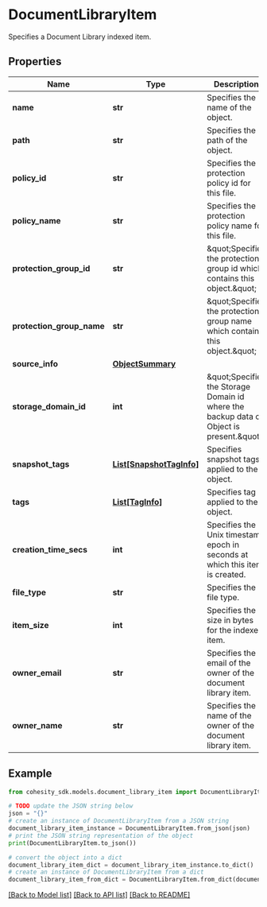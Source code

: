 # DocumentLibraryItem

Specifies a Document Library indexed item.

## Properties

Name | Type | Description | Notes
------------ | ------------- | ------------- | -------------
**name** | **str** | Specifies the name of the object. | [optional] 
**path** | **str** | Specifies the path of the object. | [optional] 
**policy_id** | **str** | Specifies the protection policy id for this file. | [optional] 
**policy_name** | **str** | Specifies the protection policy name for this file. | [optional] 
**protection_group_id** | **str** | \&quot;Specifies the protection group id which contains this object.\&quot; | [optional] 
**protection_group_name** | **str** | \&quot;Specifies the protection group name which contains this object.\&quot; | [optional] 
**source_info** | [**ObjectSummary**](ObjectSummary.md) |  | [optional] 
**storage_domain_id** | **int** | \&quot;Specifies the Storage Domain id where the backup data of Object is present.\&quot; | [optional] 
**snapshot_tags** | [**List[SnapshotTagInfo]**](SnapshotTagInfo.md) | Specifies snapshot tags applied to the object. | [optional] 
**tags** | [**List[TagInfo]**](TagInfo.md) | Specifies tag applied to the object. | [optional] 
**creation_time_secs** | **int** | Specifies the Unix timestamp epoch in seconds at which this item is created. | [optional] 
**file_type** | **str** | Specifies the file type. | [optional] 
**item_size** | **int** | Specifies the size in bytes for the indexed item. | [optional] 
**owner_email** | **str** | Specifies the email of the owner of the document library item. | [optional] 
**owner_name** | **str** | Specifies the name of the owner of the document library item. | [optional] 

## Example

```python
from cohesity_sdk.models.document_library_item import DocumentLibraryItem

# TODO update the JSON string below
json = "{}"
# create an instance of DocumentLibraryItem from a JSON string
document_library_item_instance = DocumentLibraryItem.from_json(json)
# print the JSON string representation of the object
print(DocumentLibraryItem.to_json())

# convert the object into a dict
document_library_item_dict = document_library_item_instance.to_dict()
# create an instance of DocumentLibraryItem from a dict
document_library_item_from_dict = DocumentLibraryItem.from_dict(document_library_item_dict)
```
[[Back to Model list]](../README.md#documentation-for-models) [[Back to API list]](../README.md#documentation-for-api-endpoints) [[Back to README]](../README.md)



